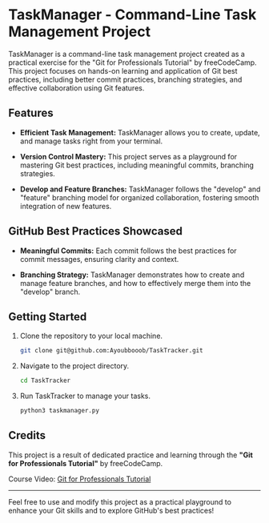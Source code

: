 # TaskManager - Command-Line Task Management Project

TaskManager is a command-line task management project created as a practical exercise for the "Git for Professionals Tutorial" by freeCodeCamp. This project focuses on hands-on learning and application of Git best practices, including better commit practices, branching strategies, and effective collaboration using Git features.

## Features

- **Efficient Task Management:** TaskManager allows you to create, update, and manage tasks right from your terminal.

- **Version Control Mastery:** This project serves as a playground for mastering Git best practices, including meaningful commits, branching strategies.

- **Develop and Feature Branches:** TaskManager follows the "develop" and "feature" branching model for organized collaboration, fostering smooth integration of new features.

## GitHub Best Practices Showcased

- **Meaningful Commits:** Each commit follows the best practices for commit messages, ensuring clarity and context.

- **Branching Strategy:** TaskManager demonstrates how to create and manage feature branches, and how to effectively merge them into the "develop" branch.


## Getting Started

1. Clone the repository to your local machine.
   
   ```sh 
   git clone git@github.com:Ayoubbooob/TaskTracker.git
   ```

2. Navigate to the project directory.
    
    
    ```sh
    cd TaskTracker
    ```

3. Run TaskTracker to manage your tasks.

    ```sh
    python3 taskmanager.py
    ```

## Credits

This project is a result of dedicated practice and learning through the **"Git for Professionals Tutorial"** by freeCodeCamp.

Course Video: [Git for Professionals Tutorial](https://www.youtube.com/watch?v=Uszj_k0DGsg&t=236s)

---

Feel free to use and modify this project as a practical playground to enhance your Git skills and to explore GitHub's best practices!